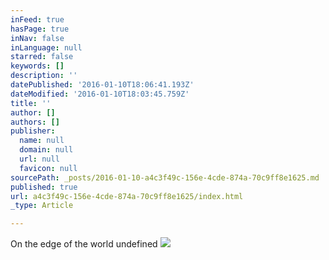 ```yaml
---
inFeed: true
hasPage: true
inNav: false
inLanguage: null
starred: false
keywords: []
description: ''
datePublished: '2016-01-10T18:06:41.193Z'
dateModified: '2016-01-10T18:03:45.759Z'
title: ''
author: []
authors: []
publisher:
  name: null
  domain: null
  url: null
  favicon: null
sourcePath: _posts/2016-01-10-a4c3f49c-156e-4cde-874a-70c9ff8e1625.md
published: true
url: a4c3f49c-156e-4cde-874a-70c9ff8e1625/index.html
_type: Article

---
```

On the edge of the world
undefined
![](https://the-grid-user-content.s3-us-west-2.amazonaws.com/f88d99a5-62fb-4f6e-b729-3240567e4725.jpg)